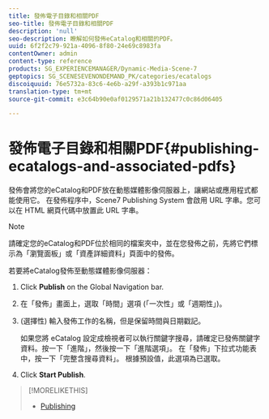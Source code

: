 ```yaml
---
title: 發佈電子目錄和相關PDF
seo-title: 發佈電子目錄和相關PDF
description: 'null'
seo-description: 瞭解如何發佈eCatalog和相關的PDF。
uuid: 6f2f2c79-921a-4096-8f80-24e69c8983fa
contentOwner: admin
content-type: reference
products: SG_EXPERIENCEMANAGER/Dynamic-Media-Scene-7
geptopics: SG_SCENESEVENONDEMAND_PK/categories/ecatalogs
discoiquuid: 76e5732a-83c6-4e6b-a29f-a393b1c971aa
translation-type: tm+mt
source-git-commit: e3c64b90e0af0129571a21b132477c0c86d06405

---
```



# 發佈電子目錄和相關PDF{#publishing-ecatalogs-and-associated-pdfs}

發佈會將您的eCatalog和PDF放在動態媒體影像伺服器上，讓網站或應用程式都能使用它。 在發佈程序中，Scene7 Publishing System 會啟用 URL 字串。您可以在 HTML 網頁代碼中放置此 URL 字串。

>[!NOTE]
>
>請確定您的eCatalog和PDF位於相同的檔案夾中，並在您發佈之前，先將它們標示為「瀏覽面板」或「資產詳細資料」頁面中的發佈。

若要將eCatalog發佈至動態媒體影像伺服器：

1. Click **Publish** on the Global Navigation bar.
1. 在「發佈」畫面上，選取「時間」選項 (「一次性」或「週期性」)。
1. (選擇性) 輸入發佈工作的名稱，但是保留時間與日期戳記。

   如果您將 eCatalog 設定成檢視者可以執行關鍵字搜尋，請確定已發佈關鍵字資料。按一下「進階」，然後按一下「進階選項」。 在「發佈」下拉式功能表中，按一下「完整含搜尋資料」。 根據預設值，此選項為已選取。

1. Click **Start Publish**.

>[!MORELIKETHIS]
>
>* [Publishing](publishing-files.md)

